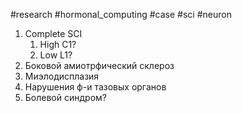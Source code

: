 #research 
#hormonal_computing 
#case
#sci 
#neuron 

1. Complete SCI
	1. High C1?
	2. Low L1?
2. Боковой амиотрфический склероз
3. Миэлодисплазия
4. Нарушения ф-и тазовых органов
5. Болевой синдром?